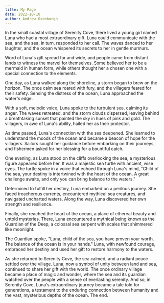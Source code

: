 ```yaml
---
title: My Page
date: 2022-10-10
author: Andrew Oxenburgh
---
```

In the small coastal village of Serenity Cove, there lived a young girl named Luna who had a most extraordinary gift. Luna could communicate with the sea, and the sea, in turn, responded to her call. The waves danced to her laughter, and the ocean whispered its secrets to her in gentle murmurs.

Word of Luna's gift spread far and wide, and people came from distant lands to witness the marvel for themselves. Some believed her to be a mermaid in human form, while others thought her a chosen one with a special connection to the elements.

One day, as Luna walked along the shoreline, a storm began to brew on the horizon. The once calm sea roared with fury, and the villagers feared for their safety. Sensing the distress of the ocean, Luna approached the water's edge.

With a soft, melodic voice, Luna spoke to the turbulent sea, calming its anger. The waves retreated, and the storm clouds dispersed, leaving behind a breathtaking sunset that painted the sky in hues of pink and gold. The villagers, in awe of Luna's ability, hailed her as their protector.

As time passed, Luna's connection with the sea deepened. She learned to understand the moods of the ocean and became a beacon of hope for the villagers. Sailors sought her guidance before embarking on their journeys, and fishermen asked for her blessing for a bountiful catch.

One evening, as Luna stood on the cliffs overlooking the sea, a mysterious figure appeared before her. It was a majestic sea turtle with ancient, wise eyes. The turtle spoke in a voice that echoed through Luna's mind, "Child of the sea, your destiny is intertwined with the heart of the ocean. A great challenge awaits, and only you can bring balance to the waters."

Determined to fulfill her destiny, Luna embarked on a perilous journey. She faced treacherous currents, encountered mythical sea creatures, and navigated uncharted waters. Along the way, Luna discovered her own strength and resilience.

Finally, she reached the heart of the ocean, a place of ethereal beauty and untold mysteries. There, Luna encountered a mythical being known as the Guardian of the Deep, a colossal sea serpent with scales that shimmered like moonlight.

The Guardian spoke, "Luna, child of the sea, you have proven your worth. The balance of the ocean is in your hands." Luna, with newfound courage, embraced her destiny and used her gift to restore harmony to the waters.

As she returned to Serenity Cove, the sea calmed, and a radiant peace settled over the village. Luna, now a symbol of unity between land and sea, continued to share her gift with the world. The once ordinary village became a place of magic and wonder, where the sea and its guardian watched over the people with a sense of everlasting serenity. And so, in Serenity Cove, Luna's extraordinary journey became a tale told for generations, a testament to the enduring connection between humanity and the vast, mysterious depths of the ocean. The end.
